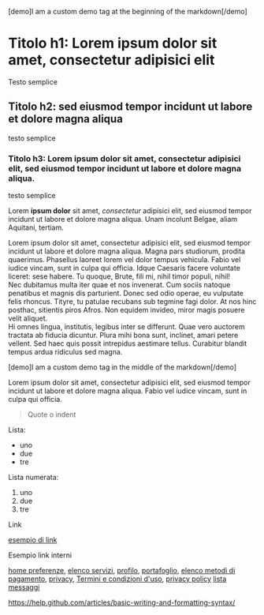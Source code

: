 [demo]I am a custom demo tag at the beginning of the markdown[/demo]

# Titolo h1: Lorem ipsum dolor sit amet, consectetur adipisici elit

Testo semplice

## Titolo h2: sed eiusmod tempor incidunt ut labore et dolore magna aliqua

testo semplice

### Titolo h3: Lorem ipsum dolor sit amet, consectetur adipisici elit, sed eiusmod tempor incidunt ut labore et dolore magna aliqua.

testo semplice

Lorem **ipsum dolor** sit amet, *consectetur* adipisici elit, sed eiusmod tempor incidunt ut labore et dolore magna aliqua. Unam incolunt Belgae, aliam Aquitani, tertiam.


Lorem ipsum dolor sit amet, consectetur adipisici elit, sed eiusmod tempor incidunt ut labore et dolore magna aliqua. Magna pars studiorum, prodita quaerimus. Phasellus laoreet lorem vel dolor tempus vehicula. Fabio vel iudice vincam, sunt in culpa qui officia. Idque Caesaris facere voluntate liceret: sese habere. Tu quoque, Brute, fili mi, nihil timor populi, nihil!  
Nec dubitamus multa iter quae et nos invenerat. Cum sociis natoque penatibus et magnis dis parturient. Donec sed odio operae, eu vulputate felis rhoncus. Tityre, tu patulae recubans sub tegmine fagi dolor. At nos hinc posthac, sitientis piros Afros. Non equidem invideo, miror magis posuere velit aliquet.  
Hi omnes lingua, institutis, legibus inter se differunt. Quae vero auctorem tractata ab fiducia dicuntur. Plura mihi bona sunt, inclinet, amari petere vellent. Sed haec quis possit intrepidus aestimare tellus. Curabitur blandit tempus ardua ridiculus sed magna.

[demo]I am a custom demo tag in the middle of the markdown[/demo]

Lorem ipsum dolor sit amet, consectetur adipisici elit, sed eiusmod tempor incidunt ut labore et dolore magna aliqua. Fabio vel iudice vincam, sunt in culpa qui officia.


> Quote o indent

Lista:

- uno
- due
- tre

Lista numerata:

1. uno
2. due
3. tre


Link

[esempio di link](https://io.italia.it)


Esempio link interni

[home preferenze](ioit://PREFERENCES_HOME),
[elenco servizi](ioit://PREFERENCES_SERVICES),
[profilo](ioit://PROFILE_MAIN),
[portafoglio](ioit://WALLET_HOME),
[elenco metodi di pagamento](ioit://WALLET_LIST),
[privacy](ioit://PROFILE_PRIVACY_MAIN),
[Termini e condizioni d'uso](ioit://PROFILE_TOS),
[privacy policy](ioit://PROFILE_PRIVACY)
[lista messaggi](ioit://MESSAGES_LIST)


https://help.github.com/articles/basic-writing-and-formatting-syntax/
